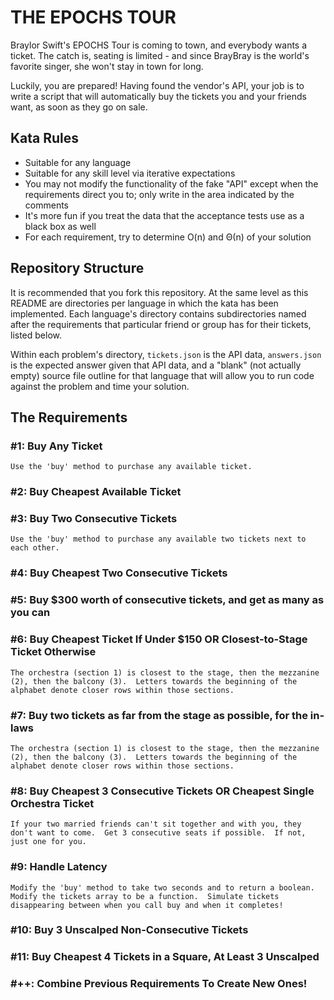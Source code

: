# THE EPOCHS TOUR

Braylor Swift's EPOCHS Tour is coming to town, and everybody wants a ticket.  The catch is, seating is limited - and since BrayBray is the world's favorite singer, she won't stay in town for long.

Luckily, you are prepared!  Having found the vendor's API, your job is to write a script that will automatically buy the tickets you and your friends want, as soon as they go on sale.

## Kata Rules

* Suitable for any language
* Suitable for any skill level via iterative expectations
* You may not modify the functionality of the fake "API" except when the requirements direct you to; only write in the area indicated by the comments
* It's more fun if you treat the data that the acceptance tests use as a black box as well
* For each requirement, try to determine O(n) and Θ(n) of your solution

## Repository Structure
It is recommended that you fork this repository.  At the same level as this README are directories per language in which the kata has been implemented.  Each language's directory contains subdirectories named after the requirements that particular friend or group has for their tickets, listed below.

Within each problem's directory, `tickets.json` is the API data, `answers.json` is the expected answer given that API data, and a "blank" (not actually empty) source file outline for that language that will allow you to run code against the problem and time your solution.

## The Requirements

### \#1: Buy Any Ticket
	Use the 'buy' method to purchase any available ticket.

### \#2: Buy Cheapest Available Ticket

### \#3: Buy Two Consecutive Tickets
	Use the 'buy' method to purchase any available two tickets next to each other.

### \#4: Buy Cheapest Two Consecutive Tickets

### \#5: Buy $300 worth of consecutive tickets, and get as many as you can

### \#6: Buy Cheapest Ticket If Under $150 OR Closest-to-Stage Ticket Otherwise
	The orchestra (section 1) is closest to the stage, then the mezzanine (2), then the balcony (3).  Letters towards the beginning of the alphabet denote closer rows within those sections.

### \#7: Buy two tickets as far from the stage as possible, for the in-laws
	The orchestra (section 1) is closest to the stage, then the mezzanine (2), then the balcony (3).  Letters towards the beginning of the alphabet denote closer rows within those sections.

### \#8: Buy Cheapest 3 Consecutive Tickets OR Cheapest Single Orchestra Ticket
	If your two married friends can't sit together and with you, they don't want to come.  Get 3 consecutive seats if possible.  If not, just one for you.

### \#9: Handle Latency
	Modify the 'buy' method to take two seconds and to return a boolean.  Modify the tickets array to be a function.  Simulate tickets disappearing between when you call buy and when it completes!

### \#10: Buy 3 Unscalped Non-Consecutive Tickets

### \#11: Buy Cheapest 4 Tickets in a Square, At Least 3 Unscalped

### \#++: Combine Previous Requirements To Create New Ones!
